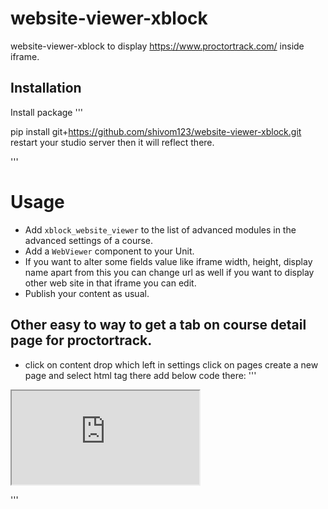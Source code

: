 # website-viewer-xblock

website-viewer-xblock to display https://www.proctortrack.com/ inside iframe.

Installation
------------

Install package
'''
  
  pip install git+https://github.com/shivom123/website-viewer-xblock.git
  restart your studio server then it will reflect there.

'''

# Usage
* Add `xblock_website_viewer` to the list of advanced modules in the advanced settings of a course.
* Add a `WebViewer` component to your Unit. 
* If you want to alter some fields value like iframe width, height, display name apart from this you can change url as well if you want to display other web site in that iframe you can edit.
* Publish your content as usual.

Other easy to way to get a tab on course detail page for proctortrack.
-------

* click on content drop which left in settings click on pages create a new page and select html tag there add below code there:
'''
<iframe src="https://www.proctortrack.com/">
  <p>Your browser does not support iframes.</p>
</iframe>

'''
